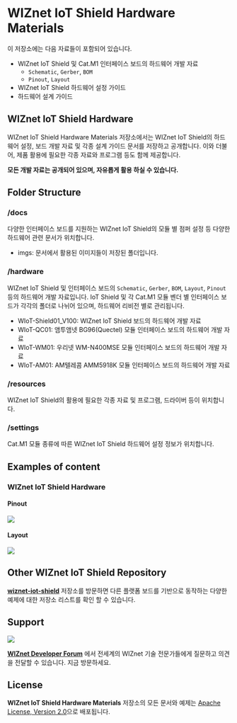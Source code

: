 # WIZnet IoT Shield Hardware Materials

이 저장소에는 다음 자료들이 포함되어 있습니다.
* WIZnet IoT Shield 및 Cat.M1 인터페이스 보드의 하드웨어 개발 자료
  * `Schematic`, `Gerber`, `BOM` 
  * `Pinout`, `Layout` 
* WIZnet IoT Shield 하드웨어 설정 가이드
* 하드웨어 설계 가이드


## WIZnet IoT Shield Hardware
WIZnet IoT Shield Hardware Materials 저장소에서는 WIZnet IoT Shield의 하드웨어 설정, 보드 개발 자료 및 각종 설계 가이드 문서를 저장하고 공개합니다. 이와 더불어, 제품 활용에 필요한 각종 자료와 프로그램 등도 함께 제공합니다.

**모든 개발 자료는 공개되어 있으며, 자유롭게 활용 하실 수 있습니다.**

## Folder Structure

### /docs
다양한 인터페이스 보드를 지원하는 WIZnet IoT Shield의 모듈 별 점퍼 설정 등 다양한 하드웨어 관련 문서가 위치합니다.
* imgs: 문서에서 활용된 이미지들이 저장된 폴더입니다.

### /hardware
WIZnet IoT Shield 및 인터페이스 보드의 `Schematic`, `Gerber`, `BOM`, `Layout`, `Pinout` 등의 하드웨어 개발 자료입니다. IoT Shield 및 각 Cat.M1 모듈 벤더 별 인터페이스 보드가 각각의 폴더로 나뉘어 있으며, 하드웨어 리비전 별로 관리됩니다.
* WIoT-Shield01_V100: WIZnet IoT Shield 보드의 하드웨어 개발 자료
* WIoT-QC01: 앰투앰넷 BG96(Quectel) 모듈 인터페이스 보드의 하드웨어 개발 자료
* WIoT-WM01: 우리넷 WM-N400MSE 모듈 인터페이스 보드의 하드웨어 개발 자료
* WIoT-AM01: AM텔레콤 AMM5918K 모듈 인터페이스 보드의 하드웨어 개발 자료

### /resources
WIZnet IoT Shield의 활용에 필요한 각종 자료 및 프로그램, 드라이버 등이 위치합니다.

### /settings
Cat.M1 모듈 종류에 따른 WIZnet IoT Shield 하드웨어 설정 정보가 위치합니다.

## Examples of content

### WIZnet IoT Shield Hardware
#### Pinout
![][shield-pinout]

#### Layout
![][shield-layout]

## Other WIZnet IoT Shield Repository
**[wiznet-iot-shield][link-wiznet-iot-shield-kr]** 저장소를 방문하면 다른 플랫폼 보드를 기반으로 동작하는 다양한 예제에 대한 저장소 리스트를 확인 할 수 있습니다.


## Support

![][forum]

**[WIZnet Developer Forum][link-wiznet-forum]** 에서 전세계의 WIZnet 기술 전문가들에게 질문하고 의견을 전달할 수 있습니다.
지금 방문하세요.

## License
**WIZnet IoT Shield Hardware Materials** 저장소의 모든 문서와 예제는 [Apache License, Version 2.0](https://www.apache.org/licenses/LICENSE-2.0)으로 배포됩니다.



[forum]: ./docs/imgs/forum.jpg
[link-wiznet-forum]: https://forum.wiznet.io/
[link-wiznet-iot-shield-kr]: https://github.com/Wiznet/wiznet-iot-shield-kr/

[shield-layout]: ./docs/imgs/WIoT-Shield_Allparts.png
[shield-pinout]: ./docs/imgs/WIoT-Shield_Pinout.png

